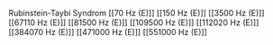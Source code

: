 Rubinstein-Taybi Syndrom
[[70 Hz (E)]]
[[150 Hz (E)]]
[[3500 Hz (E)]]
[[67110 Hz (E)]]
[[81500 Hz (E)]]
[[109500 Hz (E)]]
[[112020 Hz (E)]]
[[384070 Hz (E)]]
[[471000 Hz (E)]]
[[551000 Hz (E)]]